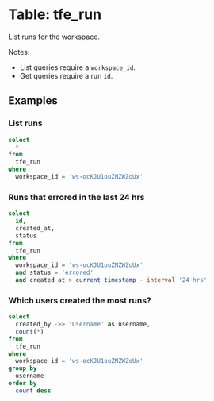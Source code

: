 # Table: tfe_run

List runs for the workspace.

Notes:
* List queries require a `workspace_id`.
* Get queries require a run `id`.

## Examples

### List runs

```sql
select
  *
from
  tfe_run
where
  workspace_id = 'ws-ocKJU1ouZNZWZoUx'
```

### Runs that errored in the last 24 hrs

```sql
select
  id,
  created_at,
  status
from
  tfe_run
where
  workspace_id = 'ws-ocKJU1ouZNZWZoUx'
  and status = 'errored'
  and created_at > current_timestamp - interval '24 hrs'
```

### Which users created the most runs?

```sql
select
  created_by ->> 'Username' as username,
  count(*)
from
  tfe_run
where
  workspace_id = 'ws-ocKJU1ouZNZWZoUx'
group by
  username
order by
  count desc
```
